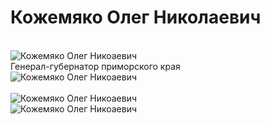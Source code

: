 # Кожемяко Олег Николаевич
<br>
<img src="https://69.media.tumblr.com/af32bf0faa09ae0fbc063567f7442a08/tumblr_piul12zEvK1y10bz1o1_500.jpg" alt="Кожемяко Олег Никоаевич">
<br>
Генерал-губернатор приморского края
<br>
<img src="https://cdn-images-1.medium.com/max/1200/1*GHEktAwda0zW4JfIOADrAg.jpeg" alt="Кожемяко Олег Никоаевич">
<br>
<br>
<img src="https://cdn-images-1.medium.com/max/800/1*c8HVad5SxKQ9ExlGY57VPg.jpeg" alt="Кожемяко Олег Никоаевич">
<br>
<img src="https://cdn-images-1.medium.com/max/1400/1*u-GTjwZSwqb6PBJ8sNngyg.jpeg" alt="Кожемяко Олег Никоаевич">
<br>
